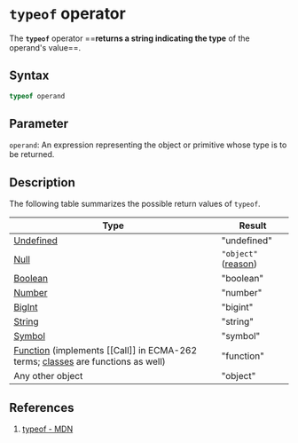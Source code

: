 # `typeof` operator

The **`typeof`** operator ==**returns a string indicating the type** of the operand's value==.

## Syntax

```js
typeof operand
```

## Parameter

`operand`: An expression representing the object or primitive whose type is to be returned.

## Description

The following table summarizes the possible return values of `typeof`.

| Type                                                         | Result                                                       |
| ------------------------------------------------------------ | ------------------------------------------------------------ |
| [Undefined](https://developer.mozilla.org/en-US/docs/Glossary/undefined) | "undefined"                                                  |
| [Null](https://developer.mozilla.org/en-US/docs/Glossary/Null) | `"object"` ([reason](https://developer.mozilla.org/en-US/docs/Web/JavaScript/Reference/Operators/typeof#typeof_null)) |
| [Boolean](https://developer.mozilla.org/en-US/docs/Glossary/Boolean) | "boolean"                                                    |
| [Number](https://developer.mozilla.org/en-US/docs/Glossary/Number) | "number"                                                     |
| [BigInt](https://developer.mozilla.org/en-US/docs/Glossary/BigInt) | "bigint"                                                     |
| [String](https://developer.mozilla.org/en-US/docs/Glossary/String) | "string"                                                     |
| [Symbol](https://developer.mozilla.org/en-US/docs/Web/JavaScript/Reference/Global_Objects/Symbol) | "symbol"                                                     |
| [Function](https://developer.mozilla.org/en-US/docs/Glossary/Function) (implements [[Call]] in ECMA-262 terms; [classes](https://developer.mozilla.org/en-US/docs/Web/JavaScript/Reference/Statements/class) are functions as well) | "function"                                                   |
| Any other object                                             | "object"                                                     |

## References

1. [typeof - MDN](https://developer.mozilla.org/en-US/docs/Web/JavaScript/Reference/Operators/typeof)